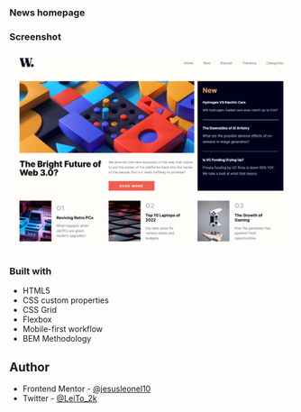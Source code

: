 ### News homepage

### Screenshot

![](./screenshot.png)

### Built with

- HTML5
- CSS custom properties
- CSS Grid
- Flexbox
- Mobile-first workflow
- BEM Methodology

## Author

- Frontend Mentor - [@jesusleonel10](https://www.frontendmentor.io/profile/jesusleonel10)
- Twitter - [@LeiTo_2k](https://twitter.com/LeiTo_2k)
